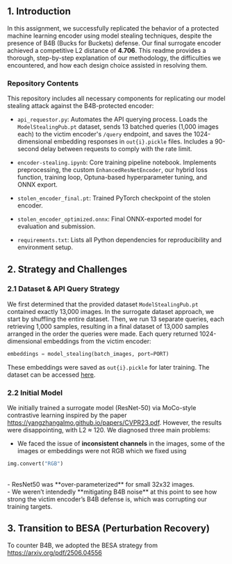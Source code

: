 ## 1. Introduction
In this assignment, we successfully replicated the behavior of a protected machine learning encoder using model stealing techniques, despite the presence of B4B (Bucks for Buckets) defense. Our final surrogate encoder achieved a competitive L2 distance of **4.706**. This readme provides a thorough, step-by-step explanation of our methodology, the difficulties we encountered, and how each design choice assisted in resolving them.

### Repository Contents

This repository includes all necessary components for replicating our model stealing attack against the B4B-protected encoder:

- `api_requestor.py`: Automates the API querying process. Loads the `ModelStealingPub.pt` dataset, sends 13 batched queries (1,000 images each) to the victim encoder's `/query` endpoint, and saves the 1024-dimensional embedding responses in `out{i}.pickle` files. Includes a 90-second delay between requests to comply with the rate limit.

- `encoder-stealing.ipynb`: Core training pipeline notebook. Implements preprocessing, the custom `EnhancedResNetEncoder`, our hybrid loss function, training loop, Optuna-based hyperparameter tuning, and ONNX export.

- `stolen_encoder_final.pt`: Trained PyTorch checkpoint of the stolen encoder.

- `stolen_encoder_optimized.onnx`: Final ONNX-exported model for evaluation and submission.

- `requirements.txt`: Lists all Python dependencies for reproducibility and environment setup.


## 2. Strategy and Challenges
### 2.1 Dataset & API Query Strategy
We first determined that the provided dataset `ModelStealingPub.pt` contained exactly 13,000 images. In the surrogate dataset approach, we start by shuffling the entire dataset. Then, we run 13 separate queries, each retrieving 1,000 samples, resulting in a final dataset of 13,000 samples arranged in the order the queries were made. Each query returned 1024-dimensional embeddings from the victim encoder:

```python
embeddings = model_stealing(batch_images, port=PORT)
```
These embeddings were saved as `out{i}.pickle` for later training. The dataset can be accessed [here](https://drive.google.com/drive/folders/1XYM_9pgHlzaAsTavjNof0jqvw2tHwq_a?usp=drive_link).
### 2.2 Initial Model
We initially trained a surrogate model (ResNet-50) via MoCo-style contrastive learning inspired by the paper https://yangzhangalmo.github.io/papers/CVPR23.pdf. However, the results were disappointing, with L2 ≈ 120. We diagnosed three main problems:
- We faced the issue of **inconsistent channels** in the images, some of the images or embeddings were not RGB which we fixed using 
```python
img.convert("RGB")
```
<br> 
- ResNet50 was **over-parameterized** for small 32x32 images. <br>
- We weren’t intendedly **mitigating B4B noise** at this point to see how strong the victim encoder’s B4B defense is, which was corrupting our training targets. <br>

## 3. Transition to BESA (Perturbation Recovery)
To counter B4B, we adopted the BESA strategy from https://arxiv.org/pdf/2506.04556


